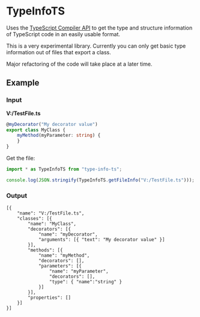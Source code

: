 TypeInfoTS
==========

Uses the [TypeScript Compiler API](https://github.com/Microsoft/TypeScript/wiki/Using-the-Compiler-API) to get the type and structure information of TypeScript code in an easily usable format.

This is a very experimental library. Currently you can only get basic type information out of files that export a class.

Major refactoring of the code will take place at a later time.

## Example

### Input

**V:/TestFile.ts**

```typescript
@myDecorator("My decorator value")
export class MyClass {
    myMethod(myParameter: string) {
    }
}
```

Get the file:

```typescript
import * as TypeInfoTS from "type-info-ts";

console.log(JSON.stringify(TypeInfoTS.getFileInfo("V:/TestFile.ts")));
```

### Output

```text
[{
    "name": "V:/TestFile.ts",
    "classes": [{
        "name": "MyClass",
        "decorators": [{
            "name": "myDecorator",
            "arguments": [{ "text": "My decorator value" }]
        }],
        "methods": [{
            "name": "myMethod",
            "decorators": [],
            "parameters": [{
                "name": "myParameter",
                "decorators": [],
                "type": { "name":"string" }
            }]
        }],
        "properties": []
    }]
}]
```
